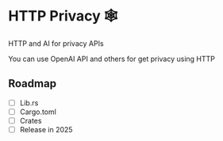 # HTTP Privacy 🕸️

HTTP and AI for privacy APIs

You can use OpenAI API and others for get privacy using HTTP

## Roadmap

- [ ] Lib.rs
- [ ] Cargo.toml
- [ ] Crates
- [ ] Release in 2025
